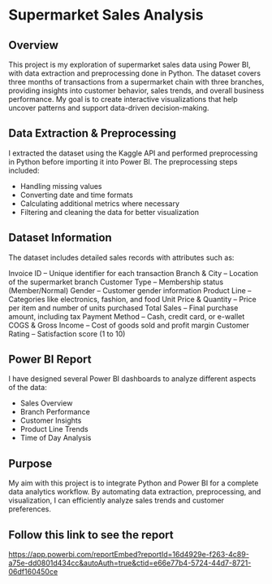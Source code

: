 # Supermarket Sales Analysis
## Overview

This project is my exploration of supermarket sales data using Power BI, with data extraction and preprocessing done in Python. The dataset covers three months of transactions from a supermarket chain with three branches, providing insights into customer behavior, sales trends, and overall business performance. My goal is to create interactive visualizations that help uncover patterns and support data-driven decision-making.

## Data Extraction & Preprocessing
I extracted the dataset using the Kaggle API and performed preprocessing in Python before importing it into Power BI. The preprocessing steps included:

* Handling missing values
* Converting date and time formats
* Calculating additional metrics where necessary
* Filtering and cleaning the data for better visualization


## Dataset Information

The dataset includes detailed sales records with attributes such as:

Invoice ID – Unique identifier for each transaction
Branch & City – Location of the supermarket branch
Customer Type – Membership status (Member/Normal)
Gender – Customer gender information
Product Line – Categories like electronics, fashion, and food
Unit Price & Quantity – Price per item and number of units purchased
Total Sales – Final purchase amount, including tax
Payment Method – Cash, credit card, or e-wallet
COGS & Gross Income – Cost of goods sold and profit margin
Customer Rating – Satisfaction score (1 to 10)

## Power BI Report
I have designed several Power BI dashboards to analyze different aspects of the data:

* Sales Overview 
* Branch Performance 
* Customer Insights 
* Product Line Trends
* Time of Day Analysis

## Purpose
My aim with this project is to integrate Python and Power BI for a complete data analytics workflow. By automating data extraction, preprocessing, and visualization, I can efficiently analyze sales trends and customer preferences.

## Follow this link to see the report
https://app.powerbi.com/reportEmbed?reportId=16d4929e-f263-4c89-a75e-dd0801d434cc&autoAuth=true&ctid=e66e77b4-5724-44d7-8721-06df160450ce

